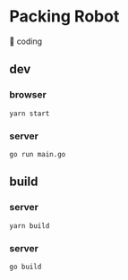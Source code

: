 <!--
 * @Author: miaoyu
 * @Date: 2020-06-01 16:11:59
 * @LastEditTime: 2020-06-01 17:08:55
 * @LastEditors: miaoyu
 * @Description: 
--> 
# Packing Robot

🚧 coding

## dev

### browser

```
yarn start
```

### server

```
go run main.go
```

## build

### server

```
yarn build
```

### server

```
go build
```
